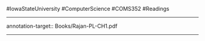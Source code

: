 #IowaStateUniversity
#ComputerScience
#COMS352
#Readings



--- 

annotation-target:: Books/Rajan-PL-CH1.pdf

---

